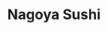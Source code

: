 ---
layout: place
title: Nagoya Sushi
permalink: /florida/orlando/nagoya-sushi.html
stateAbbr: FL
stateName: Florida
cityName: Orlando
seo:
  type: restaurant
  links: http://www.nagoyasushi.com/
place_id: ChIJAafu6qB_54gRrps9R8-5RH4
photos:
  - name: >-
      places/ChIJAafu6qB_54gRrps9R8-5RH4/photos/AeeoHcKa14WLISAnjnKhI-J9jwLy_43lZn1adZPVgL6RDvGSHahS1aUdYi39BKLOseTUUD79HOVgQ6H_TFiYTQjJdyRlTBlwh80oOZTIi7g65_ONHt8DKDBNf0w9JDRfBvOtzbzC4U60NEB47B240MSWrUgffGWAU0d50085e0K3L6ZGaNfYzjs8n1AZ8q9PvaG7uhADth_fUewRCzMLInvT3qL8_uNOj8JYuhg328bNsB67ZJk6SANty-xZsi4eKLy8YFkBR3DhMAt9rMT9puy2fkU_T9qocnozyfBi7uHiKrxYnA
    widthPx: 1548
    heightPx: 1014
    authorAttributions:
      - displayName: Nagoya Sushi
        uri: https://maps.google.com/maps/contrib/101601312100143512448
        photoUri: >-
          https://lh3.googleusercontent.com/a-/ALV-UjVJz5bIyGL_7oyFz5m19cG-jb8PuOdm-HXsqfnoEK-QDpWUePOI=s100-p-k-no-mo
    flagContentUri: >-
      https://www.google.com/local/imagery/report/?cb_client=maps_api_places.places_api&image_key=!1e10!2sAF1QipM1DwvfldZUqtcRoiAzxw62y_YvuFpZrDvErSjp&hl=en-US
    googleMapsUri: >-
      https://www.google.com/maps/place//data=!3m4!1e2!3m2!1sAF1QipM1DwvfldZUqtcRoiAzxw62y_YvuFpZrDvErSjp!2e10!4m2!3m1!1s0x88e77fa0eaeea701:0x7e44b9cf473d9bae
  - name: >-
      places/ChIJAafu6qB_54gRrps9R8-5RH4/photos/AeeoHcLB5KX0HjhNjxYmRBgnlVoUkjcP5YjjOGPCShS50zUnxNRXgK0Z6yQiU_KJj4Y6jT6lNZmJYNuCju1g893fFhPt4J8TutUkPY4Mz42T079RXoaZw4XmPYBumk7dRdF4Dl2hiSbetyCO6vVGDFW1Pf4a7T82lEvm1reCE-D1sKl8ZRpsnn-gehncfeyj-WsA5Jx8QaZb3RrrpWKPwRncIJDeOV6manFxiBTFD4bzpMiw5HDfW2-7Wm6lwKfZU6MlkuiUte3itpoPlpwKug6c_b8zzFOXKwRFEBW1rsTqPWkvnw
    widthPx: 1080
    heightPx: 607
    authorAttributions:
      - displayName: Nagoya Sushi
        uri: https://maps.google.com/maps/contrib/101601312100143512448
        photoUri: >-
          https://lh3.googleusercontent.com/a-/ALV-UjVJz5bIyGL_7oyFz5m19cG-jb8PuOdm-HXsqfnoEK-QDpWUePOI=s100-p-k-no-mo
    flagContentUri: >-
      https://www.google.com/local/imagery/report/?cb_client=maps_api_places.places_api&image_key=!1e10!2sAF1QipPZIlozB4GhNe_Vwq1tVCFwULVZKwOTWbbm43DE&hl=en-US
    googleMapsUri: >-
      https://www.google.com/maps/place//data=!3m4!1e2!3m2!1sAF1QipPZIlozB4GhNe_Vwq1tVCFwULVZKwOTWbbm43DE!2e10!4m2!3m1!1s0x88e77fa0eaeea701:0x7e44b9cf473d9bae
  - name: >-
      places/ChIJAafu6qB_54gRrps9R8-5RH4/photos/AeeoHcJNSbSdMAUiaCejA9eIgDnoWmf77GXhbtmppNpDz8p97pz8OeJFrfPKTfQI5d8Nw5BTX1fGN81rgiH3FPJmypGFCIlwoYLOSDMeQhuU9HeMTnHWcFaGpJ4BdulNUSu_2HqfzVZTcd5pYRMELdnQ-QZa_5sF--rEUVAu1ZPP1Sdmeb_zhcXQizZwviO4wCSwzixCPwn-8jBpgQ_KscmW_8LR_8kkRNVBQ80uaFy2d_IwGI5deB1imfdHvFzoWX79qwBarmPv3WQrAWoirLU6oXLNQ2f3yMHVhnD3dtOCz36c6w
    widthPx: 1800
    heightPx: 1200
    authorAttributions:
      - displayName: Nagoya Sushi
        uri: https://maps.google.com/maps/contrib/101601312100143512448
        photoUri: >-
          https://lh3.googleusercontent.com/a-/ALV-UjVJz5bIyGL_7oyFz5m19cG-jb8PuOdm-HXsqfnoEK-QDpWUePOI=s100-p-k-no-mo
    flagContentUri: >-
      https://www.google.com/local/imagery/report/?cb_client=maps_api_places.places_api&image_key=!1e10!2sAF1QipNNKgtPZ1pKaut5dRX97U3tOAWvWs6hU_zdTSJM&hl=en-US
    googleMapsUri: >-
      https://www.google.com/maps/place//data=!3m4!1e2!3m2!1sAF1QipNNKgtPZ1pKaut5dRX97U3tOAWvWs6hU_zdTSJM!2e10!4m2!3m1!1s0x88e77fa0eaeea701:0x7e44b9cf473d9bae
  - name: >-
      places/ChIJAafu6qB_54gRrps9R8-5RH4/photos/AeeoHcKdnfbXcaOI3Zcez_B_gP6DF604Rv-Pey1z4aEWpB7JwPKirlaCEAUujwswO0cQliVnQay-yrhXpC4rCCZPEqHVDjfpodhtnDbUbEYA0JfYKqvyxBuJH2P76ekIaiqGUNe2bDepkf6vMqn0RJH23v3442YeSbbjYSTUm81iJL4Efg-eXZ1uRenrIz-0MOsYfXQweuP_mTaloyf3xUCB2-Z9c3FnxzVax4t8ucgPO3uiQbhtWx7g2uMvdeeIWPRYnh4jRPOGiMs0s19nj5eM3W8aEaMFDO1vBxPkv-_-OrujytOW8KteptJWZOzfEsVdlfRx68tuW86eBXjBVms3EJmjXHpSLL7c13373HtBbhjYb7qXB6qYpXPsv7x7AFzuZ9GUJR_pqtLOrxJ_zdiFwlcFM4CBX1C13qc5yw8q_igYUg
    widthPx: 3072
    heightPx: 4080
    authorAttributions:
      - displayName: Brett Gottfried
        uri: https://maps.google.com/maps/contrib/105438267083426778324
        photoUri: >-
          https://lh3.googleusercontent.com/a-/ALV-UjUIYCIXr-wduwtp0n_JIDkuveVN8vNRigK3WV3yEe_SUWWE16fnkw=s100-p-k-no-mo
    flagContentUri: >-
      https://www.google.com/local/imagery/report/?cb_client=maps_api_places.places_api&image_key=!1e10!2sCIHM0ogKEICAgIDZr7KvFQ&hl=en-US
    googleMapsUri: >-
      https://www.google.com/maps/place//data=!3m4!1e2!3m2!1sCIHM0ogKEICAgIDZr7KvFQ!2e10!4m2!3m1!1s0x88e77fa0eaeea701:0x7e44b9cf473d9bae
  - name: >-
      places/ChIJAafu6qB_54gRrps9R8-5RH4/photos/AeeoHcJmSD6lcWTd1l-irt6GScQWc9MlmTtgwXq_-rFdLTP7GUKMyr8aBmYHkZCMI1qdaskxJn47qTsOj6qOSDz6vWB_woijra9Na1AuH-Fzt7iW_Fu_OUuxXVoFpq9gwhCbZYBrU1PRoy4ElVhG9DB_hOONWq9w2TBQ7bPgOhb-alT3NKqrxyfFi_Pw5j4AlOeyAmefk-S-DkUnW3SQnSwLprwXssIg6qoRr28sSSkAz28qNpcSy7P1dEy4JMeiV9zbIinJw7_Lj8JQXH5D8QSONwFoVPyBRuK86hHm8AQlZuf8Tya3hsH3Yc6Y2sm0Ea5YABTKHApFviETcx_JA-SxkrQsaBzAaQiX-sF4qC5YW3GDe0hl5EiZBNBHn4mnAm1tsqYMii4gDzOtxsKbnj_G0YOXY0CSd4bmRs1zdCGuC1xlbg
    widthPx: 3072
    heightPx: 4080
    authorAttributions:
      - displayName: Greg Esteban
        uri: https://maps.google.com/maps/contrib/111094133967265410197
        photoUri: >-
          https://lh3.googleusercontent.com/a-/ALV-UjVJhwcb3PJRly-PhfxtlVDsiE_RgkMrpxaCWj5mLahY9UubIhM=s100-p-k-no-mo
    flagContentUri: >-
      https://www.google.com/local/imagery/report/?cb_client=maps_api_places.places_api&image_key=!1e10!2sCIHM0ogKEICAgICl6b-sAg&hl=en-US
    googleMapsUri: >-
      https://www.google.com/maps/place//data=!3m4!1e2!3m2!1sCIHM0ogKEICAgICl6b-sAg!2e10!4m2!3m1!1s0x88e77fa0eaeea701:0x7e44b9cf473d9bae
  - name: >-
      places/ChIJAafu6qB_54gRrps9R8-5RH4/photos/AeeoHcJoPFa48gI8vGZ_ZCNUQK2G0ThG5vjlKSys_82xqOxdxE9i9wXBZn6Z3f79IuiykLX3Rr3DAWh86m86lzz0HqBiMH5xMLqTBiNWJB1OridRBD4wNNOvNp1BmSckFzHbbguA8M10ag2RqXt0zoD3nb9iIK1_2HM6a6p4OSahojB5AhCrkQk9pfW-Pv_u4C3GXH0nJM93J5kTsR6brlU-ogv3W0gLnB6WKVqGXCmlX38c7fX1lGgUV2msjID3pyU33SIrJdxQZG4ZwMopzen8EoNnSqQuKVgtE-7YUtHlIWNASwUCVcl-FXmVzgrBpliel8ahOQQG6-ekcuPpkZugzirrbBIRqNLyb2ZJNDY6GuY7iVgEmx1r8ee_ZPfIWcEw7ngEZWvKL8kwtYNNsUHJjZ-slyr-8kiLBoCNjDUVV8skBg
    widthPx: 4032
    heightPx: 3024
    authorAttributions:
      - displayName: Frank Giacobbe
        uri: https://maps.google.com/maps/contrib/102212807137333775115
        photoUri: >-
          https://lh3.googleusercontent.com/a-/ALV-UjXAtHXo0hEKjqZY5qATmf2wPD2cIOlRhEcmoSKGGGJCHeWZ3G2k=s100-p-k-no-mo
    flagContentUri: >-
      https://www.google.com/local/imagery/report/?cb_client=maps_api_places.places_api&image_key=!1e10!2sCIHM0ogKEICAgIDp3au7cw&hl=en-US
    googleMapsUri: >-
      https://www.google.com/maps/place//data=!3m4!1e2!3m2!1sCIHM0ogKEICAgIDp3au7cw!2e10!4m2!3m1!1s0x88e77fa0eaeea701:0x7e44b9cf473d9bae
  - name: >-
      places/ChIJAafu6qB_54gRrps9R8-5RH4/photos/AeeoHcKaS6Uy6tKOSi0xHTIj4jPj2T56VLbEu0khamame7UVWk7CVEVp6Z2ZtZL48ZQdUnELg-w46FAUBCVd-nbfhGDZj5Uv_kgjWP_1R46ROEQ0714kfVTPzscG2oxgf4UcPILtW-cts5xnT2niTzCYDbTAFuz0wNAW-TXUW_6ffq8yI7PSYmdo0v-MxSb5VzKhTvjIsGpzYobwqE0Aqa_i0vuaL7ktiuYWdlFoC-RWdfPyFIMQI77A8j2C4ZtpkR6k0a89Bf2MbKkK97mqf2F2BfdIazAsoLyl0Z2EhZgTGxEaFg
    widthPx: 1536
    heightPx: 1012
    authorAttributions:
      - displayName: Nagoya Sushi
        uri: https://maps.google.com/maps/contrib/101601312100143512448
        photoUri: >-
          https://lh3.googleusercontent.com/a-/ALV-UjVJz5bIyGL_7oyFz5m19cG-jb8PuOdm-HXsqfnoEK-QDpWUePOI=s100-p-k-no-mo
    flagContentUri: >-
      https://www.google.com/local/imagery/report/?cb_client=maps_api_places.places_api&image_key=!1e10!2sAF1QipMKw_2uhnzDPo1XmbIeV-7r1nJvM46jcn5eCaIW&hl=en-US
    googleMapsUri: >-
      https://www.google.com/maps/place//data=!3m4!1e2!3m2!1sAF1QipMKw_2uhnzDPo1XmbIeV-7r1nJvM46jcn5eCaIW!2e10!4m2!3m1!1s0x88e77fa0eaeea701:0x7e44b9cf473d9bae
  - name: >-
      places/ChIJAafu6qB_54gRrps9R8-5RH4/photos/AeeoHcJz1xcRMkRsI78jllQvYuSp1PMCCMd-pKgDFcqvLoXU6yIbCMaVWEMYdye1Q6BmY4rehk69Kf1YGGdB9aR4JskGZCZoehHfTfseK0HWJJWdgDrlJBZigvZtEsJx4bl3sRw2Ga7l7AWaWaiw93jxj0kpjGEMCAY5IVIZ1MelWy-j8Xxs7wKW53IvwuFk__EXsB3NVUOgcEuck1xCdpopum8f7eyVYSHB3sijFQIiJxbjkGHYQLWSUfp7Es62fm9w4We-PUai18trAIb3X1Cczsv9l6GVkp88UOBIJFUuXJ--Z1UyMRDq3w24LlOlAdL2g-5s6OKtk8vvzyzlBN5Oj1iuNE2VnRpcVMz_4z3mA1sOR5nM0o1CIxu2A1NOdCW4OJ_4RQmP8R25B8RnZCvgoete5Fm-OhTr5FsraRGJPkc6D6tY
    widthPx: 4800
    heightPx: 3600
    authorAttributions:
      - displayName: Kevin M. Beygi
        uri: https://maps.google.com/maps/contrib/106609601394010415919
        photoUri: >-
          https://lh3.googleusercontent.com/a-/ALV-UjVHsRLzDkN-YfX_9cXqpNgNUCEG6belcLSd2qWMkNofeAU3omVgCQ=s100-p-k-no-mo
    flagContentUri: >-
      https://www.google.com/local/imagery/report/?cb_client=maps_api_places.places_api&image_key=!1e10!2sCIHM0ogKEICAgICm-7G77QE&hl=en-US
    googleMapsUri: >-
      https://www.google.com/maps/place//data=!3m4!1e2!3m2!1sCIHM0ogKEICAgICm-7G77QE!2e10!4m2!3m1!1s0x88e77fa0eaeea701:0x7e44b9cf473d9bae
  - name: >-
      places/ChIJAafu6qB_54gRrps9R8-5RH4/photos/AeeoHcJRoAvn_Q2JxyciVJgcTjvk0ZLIhy_BGty0XK-Pa4vz7_rQMOC4TYw98XU9V32PPAyDlwm0maEJ9r4rOo5EYzHTFKlwDx89swze1DTK5aHpEOs7W6hrtVIxqRLm7h0SbWYFNCYrAWfmE6uNa3DiNip55MdvSqjPeWTTZNoc2ukeCK1EEqfpHj-F7xzDa-vrQlbTNFR9agbeAvIrvfvMvgcoQ9s-e-Bl29yxGPQHTkVBSAKt2w-bWl54RjRrAGmTe8jTHamLNx-WjlRmtjPuEp8ont8RcI53mjKAn8D4Bviu0p0IAeNt56MJGkHDwg3ASz8Um9xtn5s9XKWA4-zjuBpNANnN2XmLHsKGBwnjeZnc8TcAHD-q_AjDMsGihTUD3W_ee1qK5iw4cjreSQuQZVs_IalGvrFf5-7wfF9OrBRXfLwW
    widthPx: 3072
    heightPx: 4080
    authorAttributions:
      - displayName: Brett Gottfried
        uri: https://maps.google.com/maps/contrib/105438267083426778324
        photoUri: >-
          https://lh3.googleusercontent.com/a-/ALV-UjUIYCIXr-wduwtp0n_JIDkuveVN8vNRigK3WV3yEe_SUWWE16fnkw=s100-p-k-no-mo
    flagContentUri: >-
      https://www.google.com/local/imagery/report/?cb_client=maps_api_places.places_api&image_key=!1e10!2sCIHM0ogKEICAgIDZr7Kv5QE&hl=en-US
    googleMapsUri: >-
      https://www.google.com/maps/place//data=!3m4!1e2!3m2!1sCIHM0ogKEICAgIDZr7Kv5QE!2e10!4m2!3m1!1s0x88e77fa0eaeea701:0x7e44b9cf473d9bae
  - name: >-
      places/ChIJAafu6qB_54gRrps9R8-5RH4/photos/AeeoHcIKhaFEBmrMgijXoFd6fnriMpIEXLfmRtext-j1yVMB1-L6wDoM4lKxfJzw7pTqvf8bDs8HOt-UAy3V863-ZrKVPbGmdrREsYJr7daGKzzIz9qmOPuM3z4lCrqg-rwCVFikw29tLdiVAZtc5ptz_DF2leQXWKcuZlK-C6TkYI3CJAv4649rTwKWW150oNrk1NJrAQVBMYApTd0o01yFusM01yrNg3KyAUE6EXw0YCQwVy7nUEPBQgyJvx95C6pSI82dYvo6i5-auli0RbmGA1Y98aC5vxkXrW2VZySE72vXFDl0ruZfKankRFdM2kRD_u3YN36nUubHe6ppwBArafiRB28-adogv3qfdxaV8C2gpfpuD_aNRJCyZcSSksCa5T0zpc8a8gjUHHIbnvGCSQGRcPoJtr4kjfagpMcHf03aV2WI
    widthPx: 3024
    heightPx: 4032
    authorAttributions:
      - displayName: Raymond Coleman
        uri: https://maps.google.com/maps/contrib/105249932420778045648
        photoUri: >-
          https://lh3.googleusercontent.com/a-/ALV-UjXICtgVHUYcj7_YZu9_ajgPxbsWOWOixCZg4ovkh-KqsxrAr4Xp=s100-p-k-no-mo
    flagContentUri: >-
      https://www.google.com/local/imagery/report/?cb_client=maps_api_places.places_api&image_key=!1e10!2sCIHM0ogKEICAgIDznY6MjQE&hl=en-US
    googleMapsUri: >-
      https://www.google.com/maps/place//data=!3m4!1e2!3m2!1sCIHM0ogKEICAgIDznY6MjQE!2e10!4m2!3m1!1s0x88e77fa0eaeea701:0x7e44b9cf473d9bae
address: '7600 Dr Phillips Blvd #66, Orlando, FL 32819, USA'
street: '7600 Dr Phillips Blvd #66'
city: Orlando
state: FL
zip: '32819'
country: USA
neighborhood: null
latitude: '28.452103'
longitude: '-81.490281'
accessibility_options:
  wheelchairAccessibleParking: true
  wheelchairAccessibleEntrance: true
  wheelchairAccessibleRestroom: true
  wheelchairAccessibleSeating: true
business_status: OPERATIONAL
name: Nagoya Sushi
google_maps_links:
  directionsUri: >-
    https://www.google.com/maps/dir//''/data=!4m7!4m6!1m1!4e2!1m2!1m1!1s0x88e77fa0eaeea701:0x7e44b9cf473d9bae!3e0
  placeUri: https://maps.google.com/?cid=9098601447099833262
  writeAReviewUri: >-
    https://www.google.com/maps/place//data=!4m3!3m2!1s0x88e77fa0eaeea701:0x7e44b9cf473d9bae!12e1
  reviewsUri: >-
    https://www.google.com/maps/place//data=!4m4!3m3!1s0x88e77fa0eaeea701:0x7e44b9cf473d9bae!9m1!1b1
  photosUri: >-
    https://www.google.com/maps/place//data=!4m3!3m2!1s0x88e77fa0eaeea701:0x7e44b9cf473d9bae!10e5
primary_type: Sushi Restaurant
opening_hours:
  regular:
    - 'Monday: Closed'
    - 'Tuesday: 12:00 – 3:00 PM, 4:30 – 9:30 PM'
    - 'Wednesday: 12:00 – 3:00 PM, 4:30 – 9:30 PM'
    - 'Thursday: 12:00 – 3:00 PM, 4:30 – 9:30 PM'
    - 'Friday: 12:00 – 3:00 PM, 4:30 – 10:00 PM'
    - 'Saturday: 12:00 – 3:00 PM, 4:30 – 10:00 PM'
    - 'Sunday: 12:00 – 3:00 PM, 4:30 – 9:30 PM'
  current:
    - 'Monday: Closed'
    - 'Tuesday: 12:00 – 3:00 PM, 4:30 – 9:30 PM'
    - 'Wednesday: 12:00 – 3:00 PM, 4:30 – 9:30 PM'
    - 'Thursday: 12:00 – 3:00 PM, 4:30 – 9:30 PM'
    - 'Friday: 12:00 – 3:00 PM, 4:30 – 10:00 PM'
    - 'Saturday: 12:00 – 3:00 PM, 4:30 – 10:00 PM'
    - 'Sunday: 12:00 – 3:00 PM, 4:30 – 9:30 PM'
secondary_opening_hours:
  regular:
    weekdayDescriptions: null
    type: null
  current:
    weekdayDescriptions: null
    type: null
phone: (407) 248-8558
price_level: PRICE_LEVEL_MODERATE
price_range: null
rating: '4.4'
rating_count: 0
website: http://www.nagoyasushi.com/
description: >-
  About Nagoya Sushi in Orlando, FL$$$Nagoya Sushi in Orlando, Florida, stands
  as a charming destination for those seeking fresh and authentic Japanese
  flavors, particularly its array of expertly crafted sushi dishes. Nestled on
  Dr. Phillips Blvd, this welcoming eatery prioritizes accessibility with
  features like wheelchair-friendly parking and entrances, making it easy for
  everyone to enjoy a relaxed meal. Visitors can savor a diverse selection of
  sushi options that highlight quality ingredients and traditional preparation,
  available during convenient hours for lunch and dinner from Tuesday to Sunday.
  The spot's online resources simplify planning your visit, adding to its appeal
  as a go-to choice for Japanese cuisine lovers in the area.
generative_summary: >-
  About Nagoya Sushi in Orlando, FL$$$Nagoya Sushi in Orlando, Florida, stands
  as a charming destination for those seeking fresh and authentic Japanese
  flavors, particularly its array of expertly crafted sushi dishes. Nestled on
  Dr. Phillips Blvd, this welcoming eatery prioritizes accessibility with
  features like wheelchair-friendly parking and entrances, making it easy for
  everyone to enjoy a relaxed meal. Visitors can savor a diverse selection of
  sushi options that highlight quality ingredients and traditional preparation,
  available during convenient hours for lunch and dinner from Tuesday to Sunday.
  The spot's online resources simplify planning your visit, adding to its appeal
  as a go-to choice for Japanese cuisine lovers in the area.
generative_disclosure: Summarized by AI using the Grok-3-Mini model.
reviews: null
review_summary: >-
  What Visitors Are Saying About This Spot$$$People often highlight the fresh
  and flavorful sushi rolls at this popular restaurant, noting how the variety
  keeps them coming back for more tasty options. The laid-back atmosphere and
  attentive service create a welcoming experience that many find genuinely
  enjoyable, boosting its reputation among local diners. While a few mention
  that portions might not always feel generous, the overall value and
  accessibility features make it a reliable pick for affordable Japanese eats.
  It's frequently praised as a great spot for groups or families searching for
  solid sushi nearby, delivering a consistently positive vibe that lives up to
  expectations.
review_disclosure: Summarized by AI using the Grok-3-Mini model.
parking_options: null
payment_options: null
allow_dogs: null
curbside_pickup: null
delivery: null
dine_in: null
good_for_children: null
good_for_groups: null
good_for_sports: null
live_music: null
menu_for_children: null
outdoor_seating: null
reservable: null
restroom: null
serves_beer: null
serves_breakfast: null
serves_brunch: null
serves_cocktails: null
serves_coffee: null
serves_dinner: null
serves_dessert: null
serves_lunch: null
serves_vegetarian_food: null
serves_wine: null
takeout: null
update_category: pro
places_description: null

---